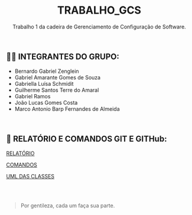 <div style="text-align: center;">

# TRABALHO_GCS

</div>

<div style="text-align: center;">
  
Trabalho 1 da cadeira de Gerenciamento de Configuração de Software.

</div>

<br>

<h2>
  👨‍💻 INTEGRANTES DO GRUPO:
</h2>

<ul>
  <li>Bernardo Gabriel Zenglein</li>
  <li>Gabriel Amarante Gomes de Souza</li>
  <li>Gabriella Luísa Schmidit</li>
  <li>Guilherme Santos Terre do Amaral</li>
  <li>Gabriel Ramos</li>
  <li>João Lucas Gomes Costa</li>
  <li>Marco Antonio Barp Fernandes de Almeida </li>
</ul>

<br>

<h2>
  📖 RELATÓRIO E COMANDOS GIT E GITHub:
</h2>

<div>
  
  <a href="https://brpucrs-my.sharepoint.com/:w:/g/personal/j_costa009_edu_pucrs_br/EdvMunRQNUBOo2GUtPL2V38BduohAbu9OdF5Rkl0rWj2MA?e=wWbh74" target="_blank">RELATÓRIO</a>
  
  <a href="https://brpucrs-my.sharepoint.com/:w:/g/personal/j_costa009_edu_pucrs_br/Eedvb8EWUilBifGrrsr7RhsBMGbYX76SaF53QyeQnSGtTQ?e=P36LdW" target="_blank">COMANDOS</a>

  <a href="https://brpucrs-my.sharepoint.com/:w:/g/personal/j_costa009_edu_pucrs_br/EdiEdDcjYmtMkm7iGCU_5hQBg-bJTUUI5rS0pKtd4O3euQ?e=bDtIBe" target="_blank">UML DAS CLASSES</a>
  
</div>

<br>
<br>

> Por gentileza, cada um faça sua parte.
